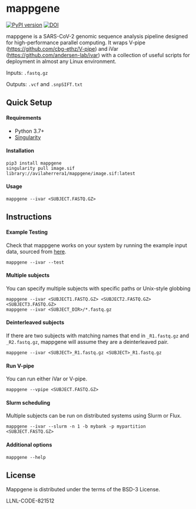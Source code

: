 mappgene
===========
[![PyPI version](https://badge.fury.io/py/mappgene.svg)](https://badge.fury.io/py/mappgene) [![DOI](https://zenodo.org/badge/367142630.svg)](https://zenodo.org/badge/latestdoi/367142630)

mappgene is a SARS-CoV-2 genomic sequence analysis pipeline designed for high-performance parallel computing. It wraps V-pipe (https://github.com/cbg-ethz/V-pipe) and iVar (https://github.com/andersen-lab/ivar) with a collection of useful scripts for deployment in almost any Linux environment.

Inputs: `.fastq.gz`

Outputs: `.vcf` and `.snpSIFT.txt`


## Quick Setup

#### Requirements

* Python 3.7+
* [Singularity](https://sylabs.io/guides/3.5/user-guide/index.html)

#### Installation
```
pip3 install mappgene
singularity pull image.sif library://avilaherrera1/mappgene/image.sif:latest
```

#### Usage
```
mappgene --ivar <SUBJECT.FASTQ.GZ>
```

## Instructions

#### Example Testing
Check that mappgene works on your system by running the example input data, sourced from [here](https://github.com/cbg-ethz/V-pipe/tree/master/tests/data/sars-cov-2/pos_MN908947_3_1/20200729/raw_data).
```
mappgene --ivar --test
```

#### Multiple subjects
You can specify multiple subjects with specific paths or Unix-style globbing
```
mappgene --ivar <SUBJECT1.FASTQ.GZ> <SUBJECT2.FASTQ.GZ> <SUBJECT3.FASTQ.GZ>
mappgene --ivar <SUBJECT_DIR>/*.fastq.gz
```

#### Deinterleaved subjects
If there are two subjects with matching names that end in `_R1.fastq.gz` and `_R2.fastq.gz`, mappgene will assume they are a deinterleaved pair.
```
mappgene --ivar <SUBJECT>_R1.fastq.gz <SUBJECT>_R1.fastq.gz
```

#### Run V-pipe
You can run either iVar or V-pipe.
```
mappgene --vpipe <SUBJECT.FASTQ.GZ>
```

#### Slurm scheduling
Multiple subjects can be run on distributed systems using Slurm or Flux.
```
mappgene --ivar --slurm -n 1 -b mybank -p mypartition <SUBJECT.FASTQ.GZ>
```

#### Additional options
```
mappgene --help
```

License
-------
Mappgene is distributed under the terms of the BSD-3 License.

LLNL-CODE-821512
